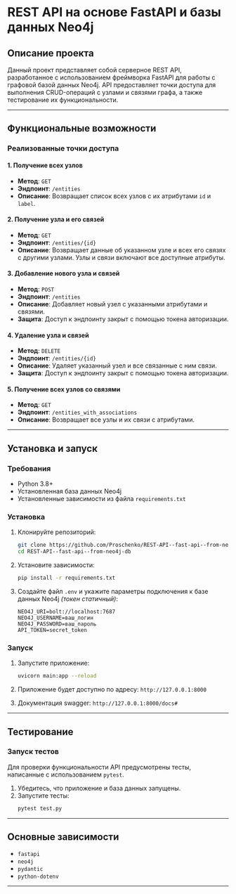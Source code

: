 # REST API на основе FastAPI и базы данных Neo4j

## Описание проекта

Данный проект представляет собой серверное REST API, разработанное с использованием фреймворка FastAPI для работы с графовой базой данных Neo4j. API предоставляет точки доступа для выполнения CRUD-операций с узлами и связями графа, а также тестирование их функциональности.

---

## Функциональные возможности

### Реализованные точки доступа

#### 1. Получение всех узлов
- **Метод**: `GET`
- **Эндпоинт**: `/entities`
- **Описание**: Возвращает список всех узлов с их атрибутами `id` и `label`.

#### 2. Получение узла и его связей
- **Метод**: `GET`
- **Эндпоинт**: `/entities/{id}`
- **Описание**: Возвращает данные об указанном узле и всех его связях с другими узлами. Узлы и связи включают все доступные атрибуты.

#### 3. Добавление нового узла и связей
- **Метод**: `POST`
- **Эндпоинт**: `/entities`
- **Описание**: Добавляет новый узел с указанными атрибутами и связями.
- **Защита**: Доступ к эндпоинту закрыт с помощью токена авторизации.

#### 4. Удаление узла и связей
- **Метод**: `DELETE`
- **Эндпоинт**: `/entities/{id}`
- **Описание**: Удаляет указанный узел и все связанные с ним связи.
- **Защита**: Доступ к эндпоинту закрыт с помощью токена авторизации.

#### 5. Получение всех узлов со связями
- **Метод**: `GET`
- **Эндпоинт**: `/entities_with_associations`
- **Описание**: Возвращает все узлы и их связи с атрибутами.

---

## Установка и запуск

### Требования

- Python 3.8+
- Установленная база данных Neo4j
- Установленные зависимости из файла `requirements.txt`

### Установка

1. Клонируйте репозиторий:
   ```bash
   git clone https://github.com/Proschenko/REST-API--fast-api--from-neo4j-db.git
   cd REST-API--fast-api--from-neo4j-db
   ```

2. Установите зависимости:
   ```bash
   pip install -r requirements.txt
   ```

3. Создайте файл `.env` и укажите параметры подключения к базе данных Neo4j *(токен статичный)*:
   ```env
   NEO4J_URI=bolt://localhost:7687
   NEO4J_USERNAME=ваш_логин
   NEO4J_PASSWORD=ваш_пароль
   API_TOKEN=secret_token    
   ```

### Запуск

1. Запустите приложение:
   ```bash
   uvicorn main:app --reload
   ```

2. Приложение будет доступно по адресу: `http://127.0.0.1:8000`

3. Документация swagger: `http://127.0.0.1:8000/docs#`
---

## Тестирование

### Запуск тестов

Для проверки функциональности API предусмотрены тесты, написанные с использованием `pytest`.

1. Убедитесь, что приложение и база данных запущены.
2. Запустите тесты:
   ```bash
   pytest test.py
   ```

---


## Основные зависимости

- `fastapi`
- `neo4j`
- `pydantic`
- `python-dotenv`

---
